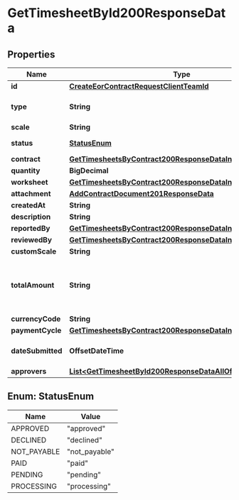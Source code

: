 

# GetTimesheetById200ResponseData


## Properties

| Name | Type | Description | Notes |
|------------ | ------------- | ------------- | -------------|
|**id** | [**CreateEorContractRequestClientTeamId**](CreateEorContractRequestClientTeamId.md) |  |  |
|**type** | **String** | Deprecated - it is always \&quot;work\&quot; |  |
|**scale** | **String** |  |  [optional] |
|**status** | [**StatusEnum**](#StatusEnum) | Status of this entry. |  |
|**contract** | [**GetTimesheetsByContract200ResponseDataInnerContract**](GetTimesheetsByContract200ResponseDataInnerContract.md) |  |  |
|**quantity** | **BigDecimal** |  |  |
|**worksheet** | [**GetTimesheetsByContract200ResponseDataInnerWorksheet**](GetTimesheetsByContract200ResponseDataInnerWorksheet.md) |  |  |
|**attachment** | [**AddContractDocument201ResponseData**](AddContractDocument201ResponseData.md) |  |  |
|**createdAt** | **String** |  |  |
|**description** | **String** |  |  |
|**reportedBy** | [**GetTimesheetsByContract200ResponseDataInnerReportedBy**](GetTimesheetsByContract200ResponseDataInnerReportedBy.md) |  |  |
|**reviewedBy** | [**GetTimesheetsByContract200ResponseDataInnerReviewedBy**](GetTimesheetsByContract200ResponseDataInnerReviewedBy.md) |  |  |
|**customScale** | **String** |  |  [optional] |
|**totalAmount** | **String** | is equal to quantity times rate of active work statement + bonus in this record |  |
|**currencyCode** | **String** |  |  |
|**paymentCycle** | [**GetTimesheetsByContract200ResponseDataInnerPaymentCycle**](GetTimesheetsByContract200ResponseDataInnerPaymentCycle.md) |  |  [optional] |
|**dateSubmitted** | **OffsetDateTime** | Long date-time format following ISO-8601 |  |
|**approvers** | [**List&lt;GetTimesheetById200ResponseDataAllOfApproversInner&gt;**](GetTimesheetById200ResponseDataAllOfApproversInner.md) |  |  |



## Enum: StatusEnum

| Name | Value |
|---- | -----|
| APPROVED | &quot;approved&quot; |
| DECLINED | &quot;declined&quot; |
| NOT_PAYABLE | &quot;not_payable&quot; |
| PAID | &quot;paid&quot; |
| PENDING | &quot;pending&quot; |
| PROCESSING | &quot;processing&quot; |



